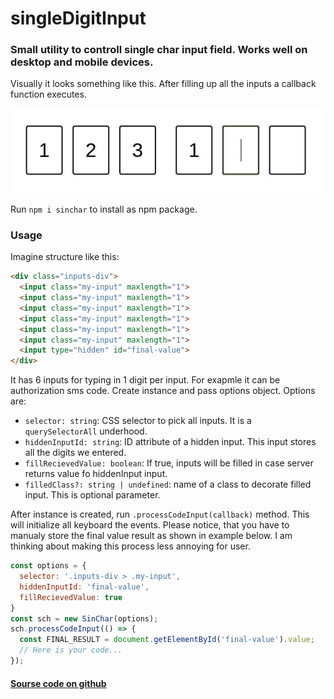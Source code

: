 # singleDigitInput
### Small utility to controll single char input field. Works well on desktop and mobile devices.
Visually it looks something like this. After filling up all the inputs a callback function executes.

![example](./ghp.jpeg)

Run ```npm i sinchar``` to install as npm package.

### Usage
Imagine structure like this:
```html
<div class="inputs-div">
  <input class="my-input" maxlength="1">
  <input class="my-input" maxlength="1">
  <input class="my-input" maxlength="1">
  <input class="my-input" maxlength="1">
  <input class="my-input" maxlength="1">
  <input class="my-input" maxlength="1">
  <input type="hidden" id="final-value">
</div>
```
It has 6 inputs for typing in 1 digit per input. For exapmle it can be authorization sms code.
Create instance and pass options object. Options are:
* ```selector: string```: CSS selector to pick all inputs. It is a ```querySelectorAll``` underhood.
* ```hiddenInputId: string```: ID attribute of a hidden input. This input stores all the digits we entered.
* ```fillRecievedValue: boolean```: If true, inputs will be filled in case server returns value fo hiddenInput input.
* ```filledClass?: string | undefined```: name of a class to decorate filled input. This is optional parameter.

After instance is created, run ```.processCodeInput(callback)``` method. This will initialize all keyboard the events.
Please notice, that you have to manualy store the final value result as shown in example below.
I am thinking about making this process less annoying for user.
```javascript
const options = {
  selector: '.inputs-div > .my-input',
  hiddenInputId: 'final-value',
  fillRecievedValue: true
}
const sch = new SinChar(options);
sch.processCodeInput(() => {
  const FINAL_RESULT = document.getElementById('final-value').value;
  // Here is your code...
});
```

#### [Sourse code on github](https://github.com/karl93rus/singleDigitInput)